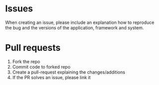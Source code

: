 # Issues

When creating an issue, please include an explanation how to reproduce the bug and the versions of the application, framework and system.

# Pull requests

1. Fork the repo
2. Commit code to forked repo
3. Create a pull-request explaining the changes/additions
4. If the PR solves an issue, please link it
